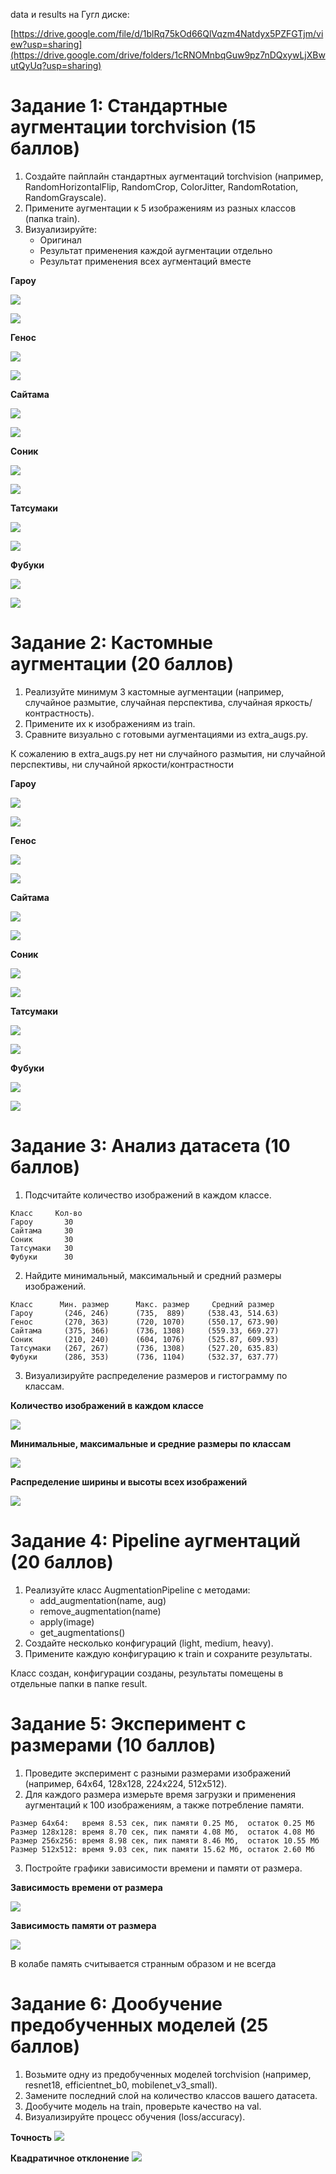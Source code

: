 data и results на Гугл диске:
	
[https://drive.google.com/file/d/1blRq75kOd66QlVqzm4Natdyx5PZFGTjm/view?usp=sharing](https://drive.google.com/drive/folders/1cRNOMnbqGuw9pz7nDQxywLjXBwutQyUq?usp=sharing)

# Задание 1: Стандартные аугментации torchvision (15 баллов)

1) Создайте пайплайн стандартных аугментаций torchvision (например, RandomHorizontalFlip, RandomCrop, ColorJitter, RandomRotation, RandomGrayscale).
2) Примените аугментации к 5 изображениям из разных классов (папка train).
3) Визуализируйте:
    - Оригинал
    - Результат применения каждой аугментации отдельно
    - Результат применения всех аугментаций вместе

**Гароу**

![](results/Гароу1_1.png)

![](results/Гароу1_2.png)

**Генос**

![](results/Генос1_1.png)

![](results/Генос1_2.png)

**Сайтама**

![](results/Сайтама1_1.png)

![](results/Сайтама1_2.png)

**Соник**

![](results/Соник1_1.png)

![](results/Соник1_2.png)

**Татсумаки**

![](results/Татсумаки1_1.png)

![](results/Татсумаки1_2.png)

**Фубуки**

![](results/Фубуки1_1.png)

![](results/Фубуки1_2.png)

# Задание 2: Кастомные аугментации (20 баллов)

1) Реализуйте минимум 3 кастомные аугментации (например, случайное размытие, случайная перспектива, случайная яркость/контрастность).
2) Примените их к изображениям из train.
3) Сравните визуально с готовыми аугментациями из extra_augs.py.

К сожалению в extra_augs.py нет ни случайного размытия, ни случайной перспективы, ни случайной яркости/контрастности

**Гароу**

![](results/Гароу2_1.png)

![](results/Гароу2_2.png)

**Генос**

![](results/Генос2_1.png)

![](results/Генос2_2.png)

**Сайтама**

![](results/Сайтама2_1.png)

![](results/Сайтама2_2.png)

**Соник**

![](results/Соник2_1.png)

![](results/Соник2_2.png)

**Татсумаки**

![](results/Татсумаки2_1.png)

![](results/Татсумаки2_2.png)

**Фубуки**

![](results/Фубуки2_1.png)

![](results/Фубуки2_2.png)

# Задание 3: Анализ датасета (10 баллов)

1) Подсчитайте количество изображений в каждом классе.
```
Класс     Кол-во
Гароу       30
Сайтама     30
Соник       30
Татсумаки   30
Фубуки      30
```
2) Найдите минимальный, максимальный и средний размеры изображений.
```
Класс      Мин. размер      Макс. размер     Средний размер
Гароу       (246, 246)      (735,  889)     (538.43, 514.63)
Генос       (270, 363)      (720, 1070)     (550.17, 673.90)
Сайтама     (375, 366)      (736, 1308)     (559.33, 669.27)
Соник       (210, 240)      (604, 1076)     (525.87, 609.93)
Татсумаки   (267, 267)      (736, 1308)     (527.20, 635.83)
Фубуки      (286, 353)      (736, 1104)     (532.37, 637.77)
```
3) Визуализируйте распределение размеров и гистограмму по классам.

**Количество изображений в каждом классе**

![](results/image_counts_histogram.png)

**Минимальные, максимальные и средние размеры по классам**

![](results/image_sizes_distribution.png)

**Распределение ширины и высоты всех изображений**

![](results/all_image_sizes_hist.png)

# Задание 4: Pipeline аугментаций (20 баллов)

1) Реализуйте класс AugmentationPipeline с методами:
    - add_augmentation(name, aug)
    - remove_augmentation(name)
    - apply(image)
    - get_augmentations()
2) Создайте несколько конфигураций (light, medium, heavy).
3) Примените каждую конфигурацию к train и сохраните результаты.

Класс создан, конфигурации созданы, результаты помещены в отдельные папки в папке result.

# Задание 5: Эксперимент с размерами (10 баллов)

1) Проведите эксперимент с разными размерами изображений (например, 64x64, 128x128, 224x224, 512x512).
2) Для каждого размера измерьте время загрузки и применения аугментаций к 100 изображениям, а также потребление памяти.
```
Размер 64x64:   время 8.53 сек, пик памяти 0.25 Мб,  остаток 0.25 Мб
Размер 128x128: время 8.70 сек, пик памяти 4.08 Мб,  остаток 4.08 Мб
Размер 256x256: время 8.98 сек, пик памяти 8.46 Мб,  остаток 10.55 Мб
Размер 512x512: время 9.03 сек, пик памяти 15.62 Мб, остаток 2.60 Мб
```
3) Постройте графики зависимости времени и памяти от размера.

**Зависимость времени от размера**

![](results/augmentation_time_vs_size.png)

**Зависимость памяти от размера**

![](results/augmentation_memory_vs_size.png)

В колабе память считывается странным образом и не всегда

# Задание 6: Дообучение предобученных моделей (25 баллов)

1) Возьмите одну из предобученных моделей torchvision (например, resnet18, efficientnet_b0, mobilenet_v3_small).
2) Замените последний слой на количество классов вашего датасета.
3) Дообучите модель на train, проверьте качество на val.
4) Визуализируйте процесс обучения (loss/accuracy).

**Точность**
![](results/finetune_accuracy.png)

**Квадратичное отклонение**
![](results/finetune_loss.png)
